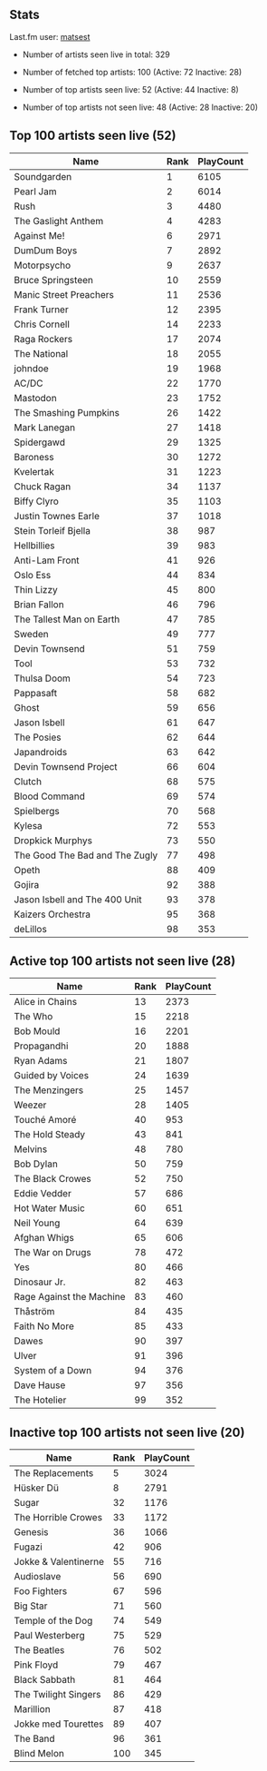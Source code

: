 ## Stats 


Last.fm user: [matsest](https://www.last.fm/user/matsest)

- Number of artists seen live in total: 329

- Number of fetched top artists: 100 (Active: 72 Inactive: 28)

- Number of top artists seen live: 52 (Active: 44 Inactive: 8)

- Number of top artists not seen live: 48 (Active: 28 Inactive: 20)

## Top 100 artists seen live (52)

Name                           | Rank | PlayCount
------------------------------ | ---- | ---------
Soundgarden                    | 1    | 6105     
Pearl Jam                      | 2    | 6014     
Rush                           | 3    | 4480     
The Gaslight Anthem            | 4    | 4283     
Against Me!                    | 6    | 2971     
DumDum Boys                    | 7    | 2892     
Motorpsycho                    | 9    | 2637     
Bruce Springsteen              | 10   | 2559     
Manic Street Preachers         | 11   | 2536     
Frank Turner                   | 12   | 2395     
Chris Cornell                  | 14   | 2233     
Raga Rockers                   | 17   | 2074     
The National                   | 18   | 2055     
johndoe                        | 19   | 1968     
AC/DC                          | 22   | 1770     
Mastodon                       | 23   | 1752     
The Smashing Pumpkins          | 26   | 1422     
Mark Lanegan                   | 27   | 1418     
Spidergawd                     | 29   | 1325     
Baroness                       | 30   | 1272     
Kvelertak                      | 31   | 1223     
Chuck Ragan                    | 34   | 1137     
Biffy Clyro                    | 35   | 1103     
Justin Townes Earle            | 37   | 1018     
Stein Torleif Bjella           | 38   | 987      
Hellbillies                    | 39   | 983      
Anti-Lam Front                 | 41   | 926      
Oslo Ess                       | 44   | 834      
Thin Lizzy                     | 45   | 800      
Brian Fallon                   | 46   | 796      
The Tallest Man on Earth       | 47   | 785      
Sweden                         | 49   | 777      
Devin Townsend                 | 51   | 759      
Tool                           | 53   | 732      
Thulsa Doom                    | 54   | 723      
Pappasaft                      | 58   | 682      
Ghost                          | 59   | 656      
Jason Isbell                   | 61   | 647      
The Posies                     | 62   | 644      
Japandroids                    | 63   | 642      
Devin Townsend Project         | 66   | 604      
Clutch                         | 68   | 575      
Blood Command                  | 69   | 574      
Spielbergs                     | 70   | 568      
Kylesa                         | 72   | 553      
Dropkick Murphys               | 73   | 550      
The Good The Bad and The Zugly | 77   | 498      
Opeth                          | 88   | 409      
Gojira                         | 92   | 388      
Jason Isbell and The 400 Unit  | 93   | 378      
Kaizers Orchestra              | 95   | 368      
deLillos                       | 98   | 353      

## Active top 100 artists not seen live (28)

Name                     | Rank | PlayCount
------------------------ | ---- | ---------
Alice in Chains          | 13   | 2373     
The Who                  | 15   | 2218     
Bob Mould                | 16   | 2201     
Propagandhi              | 20   | 1888     
Ryan Adams               | 21   | 1807     
Guided by Voices         | 24   | 1639     
The Menzingers           | 25   | 1457     
Weezer                   | 28   | 1405     
Touché Amoré             | 40   | 953      
The Hold Steady          | 43   | 841      
Melvins                  | 48   | 780      
Bob Dylan                | 50   | 759      
The Black Crowes         | 52   | 750      
Eddie Vedder             | 57   | 686      
Hot Water Music          | 60   | 651      
Neil Young               | 64   | 639      
Afghan Whigs             | 65   | 606      
The War on Drugs         | 78   | 472      
Yes                      | 80   | 466      
Dinosaur Jr.             | 82   | 463      
Rage Against the Machine | 83   | 460      
Thåström                 | 84   | 435      
Faith No More            | 85   | 433      
Dawes                    | 90   | 397      
Ulver                    | 91   | 396      
System of a Down         | 94   | 376      
Dave Hause               | 97   | 356      
The Hotelier             | 99   | 352      

## Inactive top 100 artists not seen live (20)

Name                 | Rank | PlayCount
-------------------- | ---- | ---------
The Replacements     | 5    | 3024     
Hüsker Dü            | 8    | 2791     
Sugar                | 32   | 1176     
The Horrible Crowes  | 33   | 1172     
Genesis              | 36   | 1066     
Fugazi               | 42   | 906      
Jokke & Valentinerne | 55   | 716      
Audioslave           | 56   | 690      
Foo Fighters         | 67   | 596      
Big Star             | 71   | 560      
Temple of the Dog    | 74   | 549      
Paul Westerberg      | 75   | 529      
The Beatles          | 76   | 502      
Pink Floyd           | 79   | 467      
Black Sabbath        | 81   | 464      
The Twilight Singers | 86   | 429      
Marillion            | 87   | 418      
Jokke med Tourettes  | 89   | 407      
The Band             | 96   | 361      
Blind Melon          | 100  | 345      

